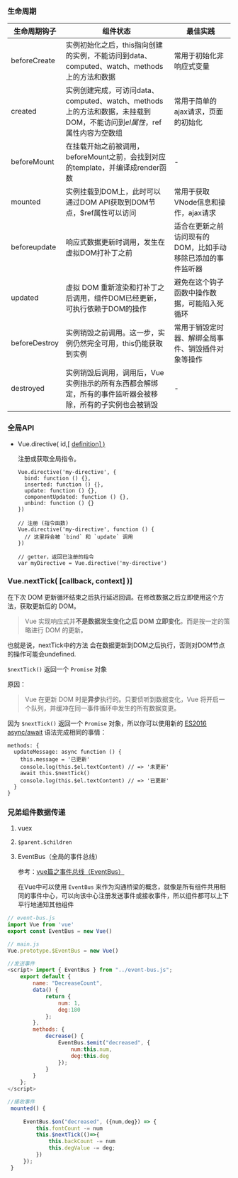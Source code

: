 ### 生命周期

| 生命周期钩子  | 组件状态                                                     | 最佳实践                                                    |
| ------------- | ------------------------------------------------------------ | ----------------------------------------------------------- |
| beforeCreate  | 实例初始化之后，this指向创建的实例，不能访问到data、computed、watch、methods上的方法和数据 | 常用于初始化非响应式变量                                    |
| created       | 实例创建完成，可访问data、computed、watch、methods上的方法和数据，未挂载到DOM，不能访问到$el属性，$ref属性内容为空数组 | 常用于简单的ajax请求，页面的初始化                          |
| beforeMount   | 在挂载开始之前被调用，beforeMount之前，会找到对应的template，并编译成render函数 | -                                                           |
| mounted       | 实例挂载到DOM上，此时可以通过DOM API获取到DOM节点，$ref属性可以访问 | 常用于获取VNode信息和操作，ajax请求                         |
| beforeupdate  | 响应式数据更新时调用，发生在虚拟DOM打补丁之前                | 适合在更新之前访问现有的DOM，比如手动移除已添加的事件监听器 |
| updated       | 虚拟 DOM 重新渲染和打补丁之后调用，组件DOM已经更新，可执行依赖于DOM的操作 | 避免在这个钩子函数中操作数据，可能陷入死循环                |
| beforeDestroy | 实例销毁之前调用。这一步，实例仍然完全可用，this仍能获取到实例 | 常用于销毁定时器、解绑全局事件、销毁插件对象等操作          |
| destroyed     | 实例销毁后调用，调用后，Vue 实例指示的所有东西都会解绑定，所有的事件监听器会被移除，所有的子实例也会被销毁 | -                                                           |

### 全局API

* Vue.directive( id,[ [definition\] )](https://cn.vuejs.org/v2/api/#Vue-directive)

  注册或获取全局指令。

  ```
  Vue.directive('my-directive', {
    bind: function () {},
    inserted: function () {},
    update: function () {},
    componentUpdated: function () {},
    unbind: function () {}
  })
  
  // 注册 (指令函数)
  Vue.directive('my-directive', function () {
    // 这里将会被 `bind` 和 `update` 调用
  })
  
  // getter，返回已注册的指令
  var myDirective = Vue.directive('my-directive')
  ```

  


### Vue.nextTick( [callback, context\] )]

在下次 DOM 更新循环结束之后执行延迟回调。在修改数据之后立即使用这个方法，获取更新后的 DOM。

> Vue 实现响应式并**不是数据发生变化之后 DOM 立即变化**，而是按一定的策略进行 DOM 的更新。



也就是说，nextTick中的方法 会在数据更新到DOM之后执行，否则对DOM节点的操作可能会undefined.

`$nextTick()` 返回一个 `Promise` 对象

原因：

> Vue 在更新 DOM 时是**异步**执行的。只要侦听到数据变化，Vue 将开启一个队列，并缓冲在同一事件循环中发生的所有数据变更。

因为 `$nextTick()` 返回一个 `Promise` 对象，所以你可以使用新的 [ES2016 async/await](https://developer.mozilla.org/zh-CN/docs/Web/JavaScript/Reference/Statements/async_function) 语法完成相同的事情：

```
methods: {
  updateMessage: async function () {
    this.message = '已更新'
    console.log(this.$el.textContent) // => '未更新'
    await this.$nextTick()
    console.log(this.$el.textContent) // => '已更新'
  }
}
```

### 兄弟组件数据传递

1. vuex

2. `$parent.$children`

3. EventBus（全局的事件总线）

   参考：[vue篇之事件总线（EventBus）](<https://www.jianshu.com/p/4fa3bf211785>)

   在Vue中可以使用 `EventBus` 来作为沟通桥梁的概念，就像是所有组件共用相同的事件中心，可以向该中心注册发送事件或接收事件，所以组件都可以上下平行地通知其他组件

```javascript
// event-bus.js
import Vue from 'vue'
export const EventBus = new Vue()

// main.js
Vue.prototype.$EventBus = new Vue()

//发送事件
<script> import { EventBus } from "../event-bus.js";
    export default {
        name: "DecreaseCount",
        data() {
            return {
                num: 1,
                deg:180
            };
        },
        methods: {
            decrease() {
                EventBus.$emit("decreased", {
                    num:this.num,
                    deg:this.deg
                });
            }
        }
    }; 
</script>

//接收事件
 mounted() {
   
     EventBus.$on("decreased", ({num,deg}) => {
         this.fontCount -= num
         this.$nextTick(()=>{
             this.backCount -= num
             this.degValue -= deg;
         })
     });
 }
```

​	



